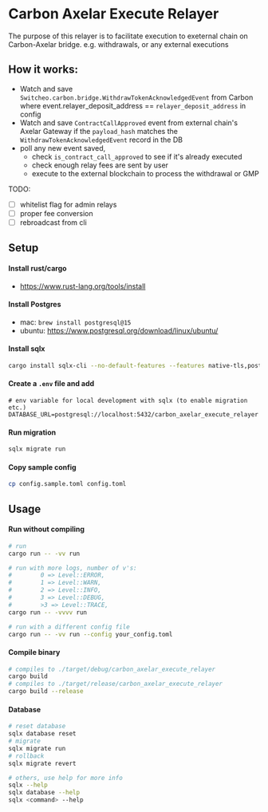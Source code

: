 # Carbon Axelar Execute Relayer

The purpose of this relayer is to facilitate execution to exeternal chain on Carbon-Axelar bridge.
e.g. withdrawals, or any external executions

## How it works:

- Watch and save `Switcheo.carbon.bridge.WithdrawTokenAcknowledgedEvent` from Carbon where event.relayer_deposit_address == `relayer_deposit_address` in config
- Watch and save `ContractCallApproved` event from external chain's Axelar Gateway if the `payload_hash` matches the `WithdrawTokenAcknowledgedEvent` record in the DB
- poll any new event saved,
  - check `is_contract_call_approved` to see if it's already executed
  - check enough relay fees are sent by user 
  - execute to the external blockchain to process the withdrawal or GMP

TODO:
- [ ] whitelist flag for admin relays
- [ ] proper fee conversion
- [ ] rebroadcast from cli

## Setup

#### Install rust/cargo
- https://www.rust-lang.org/tools/install

#### Install Postgres
- mac: `brew install postgresql@15`
- ubuntu: https://www.postgresql.org/download/linux/ubuntu/

#### Install sqlx
```bash
cargo install sqlx-cli --no-default-features --features native-tls,postgres
```

#### Create a `.env` file and add 
```dotenv
# env variable for local development with sqlx (to enable migration etc.)
DATABASE_URL=postgresql://localhost:5432/carbon_axelar_execute_relayer
```

#### Run migration
```bash
sqlx migrate run
```

#### Copy sample config
```bash
cp config.sample.toml config.toml
```

## Usage

#### Run without compiling 
```bash
# run
cargo run -- -vv run

# run with more logs, number of v's:
#        0 => Level::ERROR,
#        1 => Level::WARN,
#        2 => Level::INFO,
#        3 => Level::DEBUG,
#        >3 => Level::TRACE,
cargo run -- -vvvv run

# run with a different config file
cargo run -- -vv run --config your_config.toml
```

#### Compile binary
```bash
# compiles to ./target/debug/carbon_axelar_execute_relayer
cargo build
# compiles to ./target/release/carbon_axelar_execute_relayer
cargo build --release
```

#### Database
```bash
# reset database
sqlx database reset
# migrate
sqlx migrate run
# rollback
sqlx migrate revert

# others, use help for more info
sqlx --help
sqlx database --help
sqlx <command> --help
```
